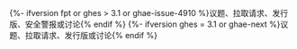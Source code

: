 {%- ifversion fpt or ghes > 3.1 or ghae-issue-4910 %}议题、拉取请求、发行版、安全警报或讨论{% endif %}
{%- ifversion ghes = 3.1 or ghae-next %}议题、拉取请求、发行版或讨论{% endif %}
